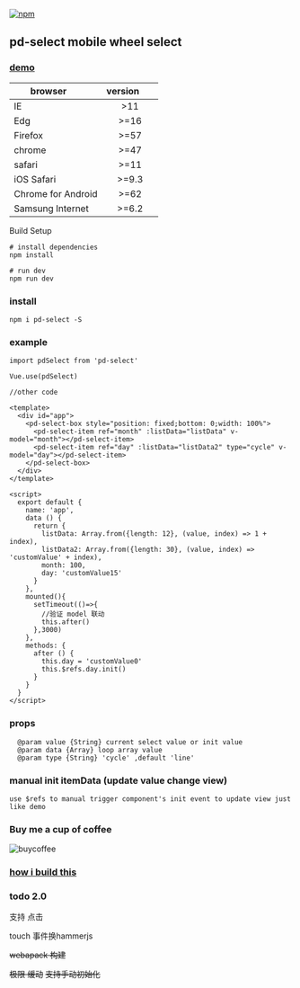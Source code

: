 [![npm](https://img.shields.io/npm/v/pd-select.svg)](https://www.npmjs.com/package/pd-select)

## pd-select mobile wheel select 


### [demo](https://www.k186studio.com/demos/iosPicker/)

| browser       | version       |
| ------------- |:-------------:|
| IE            | >11           |
| Edg           | >=16          |
| Firefox       | >=57          |
| chrome        | >=47          |
| safari        | >=11          |
| iOS Safari    | >=9.3         |
| Chrome for Android    | >=62         |
| Samsung Internet    | >=6.2         |


Build Setup

```
# install dependencies
npm install

# run dev
npm run dev

```
### install
```
npm i pd-select -S

```

### example
```
import pdSelect from 'pd-select'

Vue.use(pdSelect)

//other code

<template>
  <div id="app">
    <pd-select-box style="position: fixed;bottom: 0;width: 100%">
      <pd-select-item ref="month" :listData="listData" v-model="month"></pd-select-item>
      <pd-select-item ref="day" :listData="listData2" type="cycle" v-model="day"></pd-select-item>
    </pd-select-box>
  </div>
</template>

<script>
  export default {
    name: 'app',
    data () {
      return {
        listData: Array.from({length: 12}, (value, index) => 1 + index),
        listData2: Array.from({length: 30}, (value, index) => 'customValue' + index),
        month: 100,
        day: 'customValue15'
      }
    },
    mounted(){
      setTimeout(()=>{
        //验证 model 联动
        this.after()
      },3000)
    },
    methods: {
      after () {
        this.day = 'customValue0'
        this.$refs.day.init()
      }
    }
  }
</script>

```


### props
```
  @param value {String} current select value or init value
  @param data {Array} loop array value
  @param type {String} 'cycle' ,default 'line'
```
 
### manual init itemData (update value change view)   

```
use $refs to manual trigger component's init event to update view just like demo
```
### Buy me a cup of coffee

![buycoffee](http://okzvi7b4z.bkt.clouddn.com/image/github/buymecoffee/ali.png720342734073738498.jpg)

### [how i build this](https://segmentfault.com/a/1190000009276918)


### todo 2.0
支持 点击

touch 事件换hammerjs

~~webapack 构建~~

~~极限 缓动~~
~~支持手动初始化~~


